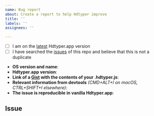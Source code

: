 ```yaml
---
name: Bug report
about: Create a report to help Hdtyper improve
title: ''
labels: ''
assignees: ''

---
```


<!--
  Hi there! Thank you for discovering and submitting an issue.

  Before you submit this; let's make sure of a few things.
  Please make sure the following boxes are ticked if they are correct.
  If not, please try and fulfill these first.
-->

<!-- Checked checkbox should look like this: [x] -->
- [ ] I am on the [latest](https://github.com/vercel/hdtyper/releases/latest) Hdtyper.app version
- [ ] I have searched the [issues](https://github.com/vercel/hdtyper/issues) of this repo and believe that this is not a duplicate

<!--
  Once those are done, if you're able to fill in the following list with your information,
  it'd be very helpful to whoever handles the issue.
-->

- **OS version and name**: <!-- Replace with version + name -->
- **Hdtyper.app version**: <!-- Replace with version -->
- **Link of a [Gist](https://gist.github.com/) with the contents of your .hdtyper.js**: <!-- Gist Link Here -->
- **Relevant information from devtools** _(CMD+ALT+I on macOS, CTRL+SHIFT+I elsewhere)_: <!-- Replace with info if applicable, or N/A -->
- **The issue is reproducible in vanilla Hdtyper.app**: <!-- Replace with info if applicable, or `Is Vanilla`. (Vanilla means Hdtyper.app without any add-ons or extras. Straight out of the box.) -->

## Issue
<!-- Now feel free to write your issue, but please be descriptive! Thanks again 🙌 ❤️ -->
